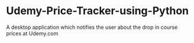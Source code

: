 # Udemy-Price-Tracker-using-Python
A desktop application which notifies the user about the drop in course prices at Udemy.com
